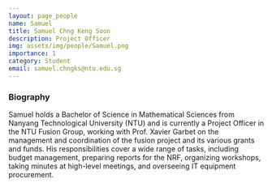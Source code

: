 ```yaml
---
layout: page_people
name: Samuel
title: Samuel Chng Keng Soon
description: Project Officer
img: assets/img/people/Samuel.png
importance: 1
category: Student
email: samuel.chngks@ntu.edu.sg
---
```


### Biography 
Samuel holds a Bachelor of Science in Mathematical Sciences from Nanyang Technological University (NTU) and is currently a Project Officer in the NTU Fusion Group, working with Prof. Xavier Garbet on the management and coordination of the fusion project and its various grants and funds. His responsibilities cover a wide range of tasks, including budget management, preparing reports for the NRF, organizing workshops, taking minutes at high-level meetings, and overseeing IT equipment procurement.
